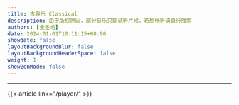 ```yaml
---
title: 古典乐 Classical
description: 由于版权原因，部分音乐只能试听片段，若想畅听请自行搜索
authors: [金圣皓]
date: 2024-01-01T10:11:15+08:00
showdate: false
layoutBackgroundBlur: false
layoutBackgroundHeaderSpace: false
weight: 1
showZenMode: false
---
```

<link rel="stylesheet" href="https://cdn.jsdelivr.net/npm/aplayer/dist/APlayer.min.css">
<script src="https://cdn.jsdelivr.net/npm/aplayer/dist/APlayer.min.js"></script>
<script src="https://cdn.jsdelivr.net/npm/meting@2.0.1/dist/Meting.min.js"></script>
<script src="https://cdn.jsdelivr.net/npm/color-thief@2.2.5/js/color-thief.min.js"></script>
<span style="color:#111827">
<meting-js server="netease" type="playlist" id="9177890344" autoplay="true" listFolded="true"></meting-js>
</span><hr/>
{{< article link="/player/" >}}